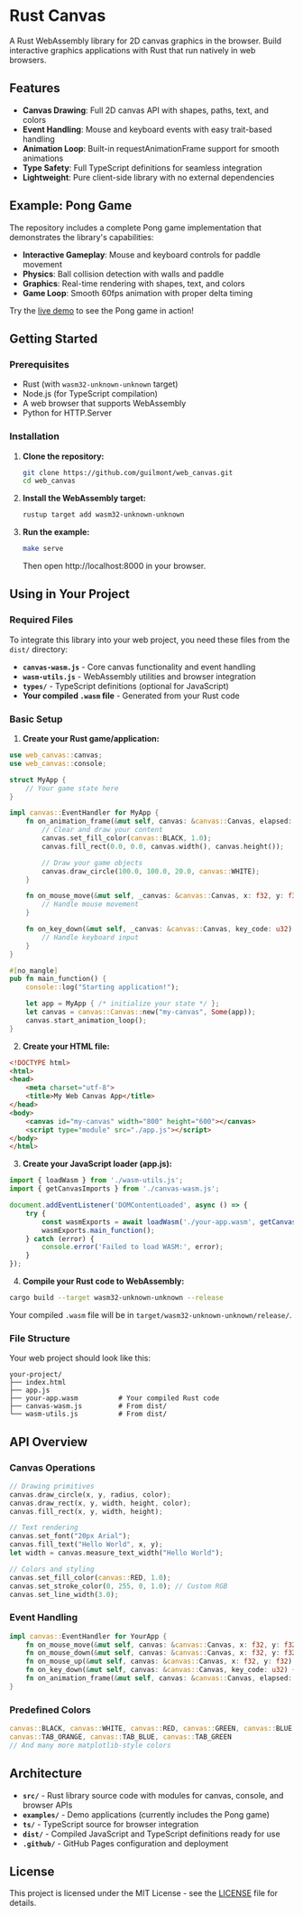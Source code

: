 # Rust Canvas

A Rust WebAssembly library for 2D canvas graphics in the browser. Build interactive graphics applications with Rust that run natively in web browsers.

## Features

- **Canvas Drawing**: Full 2D canvas API with shapes, paths, text, and colors
- **Event Handling**: Mouse and keyboard events with easy trait-based handling
- **Animation Loop**: Built-in requestAnimationFrame support for smooth animations
- **Type Safety**: Full TypeScript definitions for seamless integration
- **Lightweight**: Pure client-side library with no external dependencies

## Example: Pong Game

The repository includes a complete Pong game implementation that demonstrates the library's capabilities:

- **Interactive Gameplay**: Mouse and keyboard controls for paddle movement
- **Physics**: Ball collision detection with walls and paddle
- **Graphics**: Real-time rendering with shapes, text, and colors
- **Game Loop**: Smooth 60fps animation with proper delta timing

Try the [live demo](https://gmonteir.github.io/web_canvas/) to see the Pong game in action!

## Getting Started

### Prerequisites

- Rust (with `wasm32-unknown-unknown` target)
- Node.js (for TypeScript compilation)
- A web browser that supports WebAssembly
- Python for HTTP.Server

### Installation

1. **Clone the repository:**
   ```bash
   git clone https://github.com/guilmont/web_canvas.git
   cd web_canvas
   ```

2. **Install the WebAssembly target:**
   ```bash
   rustup target add wasm32-unknown-unknown
   ```

3. **Run the example:**
   ```bash
   make serve
   ```
   Then open http://localhost:8000 in your browser.

## Using in Your Project

### Required Files

To integrate this library into your web project, you need these files from the `dist/` directory:

- **`canvas-wasm.js`** - Core canvas functionality and event handling
- **`wasm-utils.js`** - WebAssembly utilities and browser integration
- **`types/`** - TypeScript definitions (optional for JavaScript)
- **Your compiled `.wasm` file** - Generated from your Rust code

### Basic Setup

1. **Create your Rust game/application:**

```rust
use web_canvas::canvas;
use web_canvas::console;

struct MyApp {
    // Your game state here
}

impl canvas::EventHandler for MyApp {
    fn on_animation_frame(&mut self, canvas: &canvas::Canvas, elapsed: f32) {
        // Clear and draw your content
        canvas.set_fill_color(canvas::BLACK, 1.0);
        canvas.fill_rect(0.0, 0.0, canvas.width(), canvas.height());

        // Draw your game objects
        canvas.draw_circle(100.0, 100.0, 20.0, canvas::WHITE);
    }

    fn on_mouse_move(&mut self, _canvas: &canvas::Canvas, x: f32, y: f32) {
        // Handle mouse movement
    }

    fn on_key_down(&mut self, _canvas: &canvas::Canvas, key_code: u32) {
        // Handle keyboard input
    }
}

#[no_mangle]
pub fn main_function() {
    console::log("Starting application!");

    let app = MyApp { /* initialize your state */ };
    let canvas = canvas::Canvas::new("my-canvas", Some(app));
    canvas.start_animation_loop();
}
```

2. **Create your HTML file:**

```html
<!DOCTYPE html>
<html>
<head>
    <meta charset="utf-8">
    <title>My Web Canvas App</title>
</head>
<body>
    <canvas id="my-canvas" width="800" height="600"></canvas>
    <script type="module" src="./app.js"></script>
</body>
</html>
```

3. **Create your JavaScript loader (app.js):**

```javascript
import { loadWasm } from './wasm-utils.js';
import { getCanvasImports } from './canvas-wasm.js';

document.addEventListener('DOMContentLoaded', async () => {
    try {
        const wasmExports = await loadWasm('./your-app.wasm', getCanvasImports());
        wasmExports.main_function();
    } catch (error) {
        console.error('Failed to load WASM:', error);
    }
});
```

4. **Compile your Rust code to WebAssembly:**

```bash
cargo build --target wasm32-unknown-unknown --release
```

Your compiled `.wasm` file will be in `target/wasm32-unknown-unknown/release/`.

### File Structure

Your web project should look like this:

```
your-project/
├── index.html
├── app.js
├── your-app.wasm          # Your compiled Rust code
├── canvas-wasm.js         # From dist/
└── wasm-utils.js          # From dist/
```

## API Overview

### Canvas Operations

```rust
// Drawing primitives
canvas.draw_circle(x, y, radius, color);
canvas.draw_rect(x, y, width, height, color);
canvas.fill_rect(x, y, width, height);

// Text rendering
canvas.set_font("20px Arial");
canvas.fill_text("Hello World", x, y);
let width = canvas.measure_text_width("Hello World");

// Colors and styling
canvas.set_fill_color(canvas::RED, 1.0);
canvas.set_stroke_color(0, 255, 0, 1.0); // Custom RGB
canvas.set_line_width(3.0);
```

### Event Handling

```rust
impl canvas::EventHandler for YourApp {
    fn on_mouse_move(&mut self, canvas: &canvas::Canvas, x: f32, y: f32) { }
    fn on_mouse_down(&mut self, canvas: &canvas::Canvas, x: f32, y: f32) { }
    fn on_mouse_up(&mut self, canvas: &canvas::Canvas, x: f32, y: f32) { }
    fn on_key_down(&mut self, canvas: &canvas::Canvas, key_code: u32) { }
    fn on_animation_frame(&mut self, canvas: &canvas::Canvas, elapsed: f32) { }
}
```

### Predefined Colors

```rust
canvas::BLACK, canvas::WHITE, canvas::RED, canvas::GREEN, canvas::BLUE
canvas::TAB_ORANGE, canvas::TAB_BLUE, canvas::TAB_GREEN
// And many more matplotlib-style colors
```

## Architecture

- **`src/`** - Rust library source code with modules for canvas, console, and browser APIs
- **`examples/`** - Demo applications (currently includes the Pong game)
- **`ts/`** - TypeScript source for browser integration
- **`dist/`** - Compiled JavaScript and TypeScript definitions ready for use
- **`.github/`** - GitHub Pages configuration and deployment

## License

This project is licensed under the MIT License - see the [LICENSE](LICENSE) file for details.
